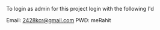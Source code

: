 To login as admin for this project login with the following I'd

Email: 2428kcr@gmail.com
PWD: meRahit
